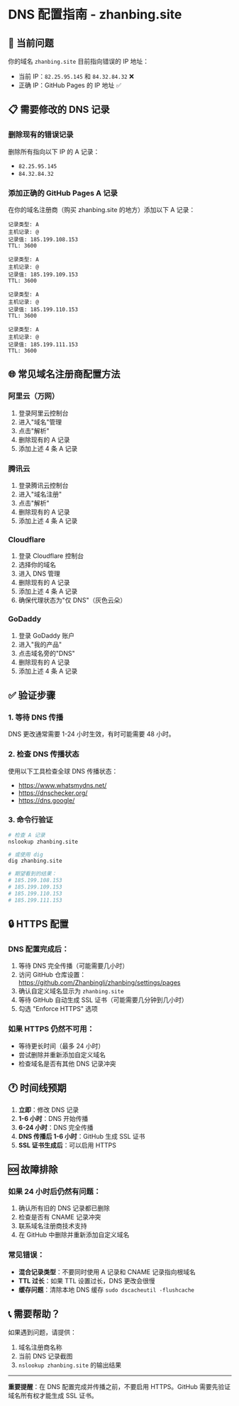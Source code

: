 # DNS 配置指南 - zhanbing.site

## 🚨 当前问题

你的域名 `zhanbing.site` 目前指向错误的 IP 地址：
- 当前 IP：`82.25.95.145` 和 `84.32.84.32` ❌
- 正确 IP：GitHub Pages 的 IP 地址 ✅

## 📋 需要修改的 DNS 记录

### 删除现有的错误记录
删除所有指向以下 IP 的 A 记录：
- `82.25.95.145`
- `84.32.84.32`

### 添加正确的 GitHub Pages A 记录

在你的域名注册商（购买 zhanbing.site 的地方）添加以下 A 记录：

```
记录类型: A
主机记录: @
记录值: 185.199.108.153
TTL: 3600

记录类型: A
主机记录: @
记录值: 185.199.109.153
TTL: 3600

记录类型: A
主机记录: @
记录值: 185.199.110.153
TTL: 3600

记录类型: A
主机记录: @
记录值: 185.199.111.153
TTL: 3600
```

## 🌐 常见域名注册商配置方法

### 阿里云（万网）
1. 登录阿里云控制台
2. 进入"域名"管理
3. 点击"解析"
4. 删除现有的 A 记录
5. 添加上述 4 条 A 记录

### 腾讯云
1. 登录腾讯云控制台
2. 进入"域名注册"
3. 点击"解析"
4. 删除现有的 A 记录
5. 添加上述 4 条 A 记录

### Cloudflare
1. 登录 Cloudflare 控制台
2. 选择你的域名
3. 进入 DNS 管理
4. 删除现有的 A 记录
5. 添加上述 4 条 A 记录
6. 确保代理状态为"仅 DNS"（灰色云朵）

### GoDaddy
1. 登录 GoDaddy 账户
2. 进入"我的产品"
3. 点击域名旁的"DNS"
4. 删除现有的 A 记录
5. 添加上述 4 条 A 记录

## ✅ 验证步骤

### 1. 等待 DNS 传播
DNS 更改通常需要 1-24 小时生效，有时可能需要 48 小时。

### 2. 检查 DNS 传播状态
使用以下工具检查全球 DNS 传播状态：
- https://www.whatsmydns.net/
- https://dnschecker.org/
- https://dns.google/

### 3. 命令行验证
```bash
# 检查 A 记录
nslookup zhanbing.site

# 或使用 dig
dig zhanbing.site

# 期望看到的结果：
# 185.199.108.153
# 185.199.109.153  
# 185.199.110.153
# 185.199.111.153
```

## 🔒 HTTPS 配置

### DNS 配置完成后：
1. 等待 DNS 完全传播（可能需要几小时）
2. 访问 GitHub 仓库设置：https://github.com/Zhanbingli/zhanbing/settings/pages
3. 确认自定义域名显示为 `zhanbing.site`
4. 等待 GitHub 自动生成 SSL 证书（可能需要几分钟到几小时）
5. 勾选 "Enforce HTTPS" 选项

### 如果 HTTPS 仍然不可用：
- 等待更长时间（最多 24 小时）
- 尝试删除并重新添加自定义域名
- 检查域名是否有其他 DNS 记录冲突

## 🕐 时间线预期

1. **立即**：修改 DNS 记录
2. **1-6 小时**：DNS 开始传播
3. **6-24 小时**：DNS 完全传播
4. **DNS 传播后 1-6 小时**：GitHub 生成 SSL 证书
5. **SSL 证书生成后**：可以启用 HTTPS

## 🆘 故障排除

### 如果 24 小时后仍然有问题：
1. 确认所有旧的 DNS 记录都已删除
2. 检查是否有 CNAME 记录冲突
3. 联系域名注册商技术支持
4. 在 GitHub 中删除并重新添加自定义域名

### 常见错误：
- **混合记录类型**：不要同时使用 A 记录和 CNAME 记录指向根域名
- **TTL 过长**：如果 TTL 设置过长，DNS 更改会很慢
- **缓存问题**：清除本地 DNS 缓存 `sudo dscacheutil -flushcache`

## 📞 需要帮助？

如果遇到问题，请提供：
1. 域名注册商名称
2. 当前 DNS 记录截图
3. `nslookup zhanbing.site` 的输出结果

---

**重要提醒**：在 DNS 配置完成并传播之前，不要启用 HTTPS。GitHub 需要先验证域名所有权才能生成 SSL 证书。 